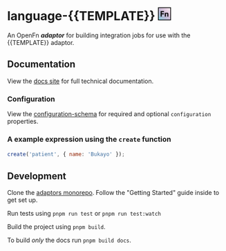 # language-{{TEMPLATE}} <img src='./assets/square.png' width="30" height="30"/>

An OpenFn **_adaptor_** for building integration jobs for use with the {{TEMPLATE}} adaptor.

## Documentation

View the [docs site](https://docs.openfn.org/adaptors/packages/template-docs)
for full technical documentation.

### Configuration

View the
[configuration-schema](https://docs.openfn.org/adaptors/packages/template-configuration-schema/)
for required and optional `configuration` properties.

### A example expression using the `create` function

```js
create('patient', { name: 'Bukayo' });
```

## Development

Clone the [adaptors monorepo](https://github.com/OpenFn/adaptors). Follow the
"Getting Started" guide inside to get set up.

Run tests using `pnpm run test` or `pnpm run test:watch`

Build the project using `pnpm build`.

To build _only_ the docs run `pnpm build docs`.
